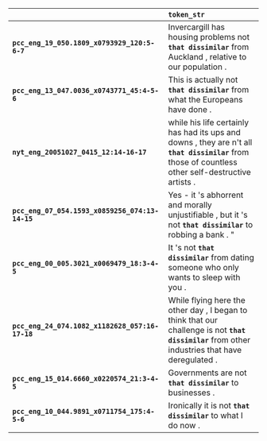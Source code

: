 |                                                 | `token_str`                                                                                                                                            |
|:------------------------------------------------|:-------------------------------------------------------------------------------------------------------------------------------------------------------|
| **`pcc_eng_19_050.1809_x0793929_120:5-6-7`**    | Invercargill has housing problems not __``that dissimilar``__ from Auckland , relative to our population .                                             |
| **`pcc_eng_13_047.0036_x0743771_45:4-5-6`**     | This is actually not __``that dissimilar``__ from what the Europeans have done .                                                                       |
| **`nyt_eng_20051027_0415_12:14-16-17`**         | while his life certainly has had its ups and downs , they are n't all __``that dissimilar``__ from those of countless other self-destructive artists . |
| **`pcc_eng_07_054.1593_x0859256_074:13-14-15`** | Yes - it 's abhorrent and morally unjustifiable , but it 's not __``that dissimilar``__ to robbing a bank . "                                          |
| **`pcc_eng_00_005.3021_x0069479_18:3-4-5`**     | It 's not __``that dissimilar``__ from dating someone who only wants to sleep with you .                                                               |
| **`pcc_eng_24_074.1082_x1182628_057:16-17-18`** | While flying here the other day , I began to think that our challenge is not __``that dissimilar``__ from other industries that have deregulated .     |
| **`pcc_eng_15_014.6660_x0220574_21:3-4-5`**     | Governments are not __``that dissimilar``__ to businesses .                                                                                            |
| **`pcc_eng_10_044.9891_x0711754_175:4-5-6`**    | Ironically it is not __``that dissimilar``__ to what I do now .                                                                                        |